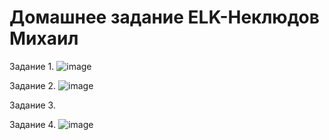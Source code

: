 # Домашнее задание ELK-Неклюдов Михаил


Задание 1.
![image](https://github.com/MikhailNeklyudov/hw_11-01/assets/130427747/e484f2cd-e6a1-403b-89f8-455e3443e64b)


Задание 2.
![image](https://github.com/MikhailNeklyudov/hw_11-01/assets/130427747/73785d94-ee7c-4000-95c6-1fea5c4e68a8)


Задание 3. 



Задание 4.
![image](https://github.com/MikhailNeklyudov/hw_11-01/assets/130427747/bbfe999c-c4db-4d7a-a795-6f6be8f7e4bb)

